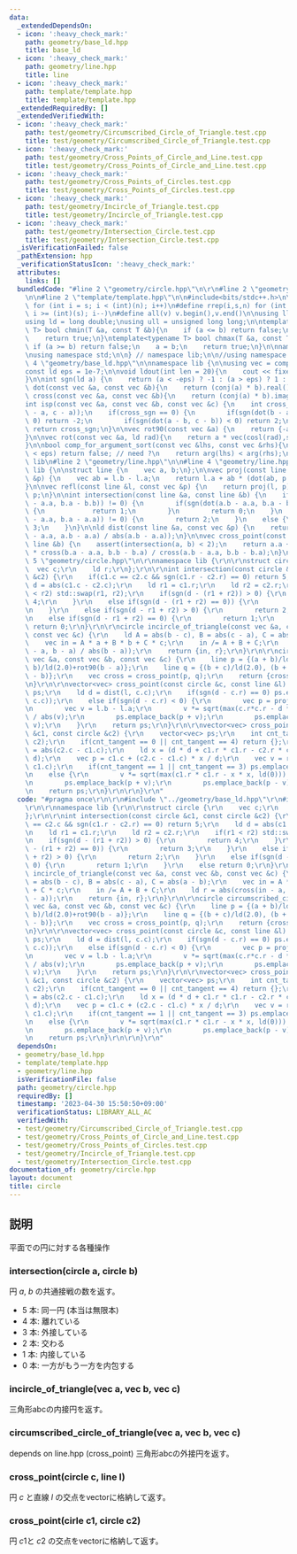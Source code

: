 ```yaml
---
data:
  _extendedDependsOn:
  - icon: ':heavy_check_mark:'
    path: geometry/base_ld.hpp
    title: base_ld
  - icon: ':heavy_check_mark:'
    path: geometry/line.hpp
    title: line
  - icon: ':heavy_check_mark:'
    path: template/template.hpp
    title: template/template.hpp
  _extendedRequiredBy: []
  _extendedVerifiedWith:
  - icon: ':heavy_check_mark:'
    path: test/geometry/Circumscribed_Circle_of_Triangle.test.cpp
    title: test/geometry/Circumscribed_Circle_of_Triangle.test.cpp
  - icon: ':heavy_check_mark:'
    path: test/geometry/Cross_Points_of_Circle_and_Line.test.cpp
    title: test/geometry/Cross_Points_of_Circle_and_Line.test.cpp
  - icon: ':heavy_check_mark:'
    path: test/geometry/Cross_Points_of_Circles.test.cpp
    title: test/geometry/Cross_Points_of_Circles.test.cpp
  - icon: ':heavy_check_mark:'
    path: test/geometry/Incircle_of_Triangle.test.cpp
    title: test/geometry/Incircle_of_Triangle.test.cpp
  - icon: ':heavy_check_mark:'
    path: test/geometry/Intersection_Circle.test.cpp
    title: test/geometry/Intersection_Circle.test.cpp
  _isVerificationFailed: false
  _pathExtension: hpp
  _verificationStatusIcon: ':heavy_check_mark:'
  attributes:
    links: []
  bundledCode: "#line 2 \"geometry/circle.hpp\"\n\r\n#line 2 \"geometry/base_ld.hpp\"\
    \n\n#line 2 \"template/template.hpp\"\n\n#include<bits/stdc++.h>\n\n#define rep(i,s,n)\
    \ for (int i = s; i < (int)(n); i++)\n#define rrep(i,s,n) for (int i = (int)(n)-1;\
    \ i >= (int)(s); i--)\n#define all(v) v.begin(),v.end()\n\nusing ll = long long;\n\
    using ld = long double;\nusing ull = unsigned long long;\n\ntemplate<typename\
    \ T> bool chmin(T &a, const T &b){\n    if (a <= b) return false;\n    a = b;\n\
    \    return true;\n}\ntemplate<typename T> bool chmax(T &a, const T &b){\n   \
    \ if (a >= b) return false;\n    a = b;\n    return true;\n}\n\nnamespace lib{\n\
    \nusing namespace std;\n\n} // namespace lib;\n\n//using namespace lib;\n#line\
    \ 4 \"geometry/base_ld.hpp\"\n\nnamespace lib {\n\nusing vec = complex<ld>;\n\
    const ld eps = 1e-7;\n\nvoid ldout(int len = 20){\n    cout << fixed << setprecision(len);\n\
    }\n\nint sgn(ld a) {\n    return (a < -eps) ? -1 : (a > eps) ? 1 : 0;\n}\n\nld\
    \ dot(const vec &a, const vec &b){\n    return (conj(a) * b).real();\n}\n\nld\
    \ cross(const vec &a, const vec &b){\n    return (conj(a) * b).imag();\n}\n\n\
    int isp(const vec &a, const vec &b, const vec &c) {\n    int cross_sgn = sgn(cross(b\
    \ - a, c - a));\n    if(cross_sgn == 0) {\n        if(sgn(dot(b - a, c - a)) <\
    \ 0) return -2;\n        if(sgn(dot(a - b, c - b)) < 0) return 2;\n    }\n   \
    \ return cross_sgn;\n}\n\nvec rot90(const vec &a) {\n    return {-a.imag(), a.real()};\n\
    }\n\nvec rot(const vec &a, ld rad){\n    return a * vec(cosl(rad),sinl(rad));\n\
    }\n\nbool comp_for_argument_sort(const vec &lhs, const vec &rhs){\n    //if (abs(arg(lhs)-arg(rhs))\
    \ < eps) return false; // need ?\n    return arg(lhs) < arg(rhs);\n}\n\n} // namespace\
    \ lib\n#line 2 \"geometry/line.hpp\"\n\n#line 4 \"geometry/line.hpp\"\n\nnamespace\
    \ lib {\n\nstruct line {\n    vec a, b;\n};\n\nvec proj(const line &l, const vec\
    \ &p) {\n    vec ab = l.b - l.a;\n    return l.a + ab * (dot(ab, p - l.a) / norm(ab));\n\
    }\n\nvec refl(const line &l, const vec &p) {\n    return proj(l, p) * ld(2) -\
    \ p;\n}\n\nint intersection(const line &a, const line &b) {\n    if(sgn(cross(a.b\
    \ - a.a, b.a - b.b)) != 0) {\n        if(sgn(dot(a.b - a.a, b.a - b.b)) == 0)\
    \ {\n            return 1;\n        }\n        return 0;\n    }\n    else if(sgn(cross(a.b\
    \ - a.a, b.a - a.a)) != 0) {\n        return 2;\n    }\n    else {\n        return\
    \ 3;\n    }\n}\n\nld dist(const line &a, const vec &p) {\n    return abs(cross(p\
    \ - a.a, a.b - a.a) / abs(a.b - a.a));\n}\n\nvec cross_point(const line &a, const\
    \ line &b) {\n    assert(intersection(a, b) < 2);\n    return a.a + (a.b - a.a)\
    \ * cross(b.a - a.a, b.b - b.a) / cross(a.b - a.a, b.b - b.a);\n}\n\n}\n#line\
    \ 5 \"geometry/circle.hpp\"\n\r\nnamespace lib {\r\n\r\nstruct circle {\r\n  \
    \  vec c;\r\n    ld r;\r\n};\r\n\r\nint intersection(const circle &c1, const circle\
    \ &c2) {\r\n    if(c1.c == c2.c && sgn(c1.r - c2.r) == 0) return 5;\r\n    ld\
    \ d = abs(c1.c - c2.c);\r\n    ld r1 = c1.r;\r\n    ld r2 = c2.r;\r\n    if(r1\
    \ < r2) std::swap(r1, r2);\r\n    if(sgn(d - (r1 + r2)) > 0) {\r\n        return\
    \ 4;\r\n    }\r\n    else if(sgn(d - (r1 + r2) == 0)) {\r\n        return 3;\r\
    \n    }\r\n    else if(sgn(d - r1 + r2) > 0) {\r\n        return 2;\r\n    }\r\
    \n    else if(sgn(d - r1 + r2) == 0) {\r\n        return 1;\r\n    }\r\n    else\
    \ return 0;\r\n}\r\n\r\ncircle incircle_of_triangle(const vec &a, const vec &b,\
    \ const vec &c) {\r\n    ld A = abs(b - c), B = abs(c - a), C = abs(a - b);\r\n\
    \    vec in = A * a + B * b + C * c;\r\n    in /= A + B + C;\r\n    ld r = abs(cross(in\
    \ - a, b - a) / abs(b - a));\r\n    return {in, r};\r\n}\r\n\r\ncircle circumscribed_circle_of_triangle(const\
    \ vec &a, const vec &b, const vec &c) {\r\n    line p = {(a + b)/ld(2.0), (a +\
    \ b)/ld(2.0)+rot90(b - a)};\r\n    line q = {(b + c)/ld(2.0), (b + c)/ld(2.0)+rot90(c\
    \ - b)};\r\n    vec cross = cross_point(p, q);\r\n    return {cross, abs(a-cross)};\r\
    \n}\r\n\r\nvector<vec> cross_point(const circle &c, const line &l) {\r\n    vector<vec>\
    \ ps;\r\n    ld d = dist(l, c.c);\r\n    if(sgn(d - c.r) == 0) ps.emplace_back(proj(l,\
    \ c.c));\r\n    else if(sgn(d - c.r) < 0) {\r\n        vec p = proj(l, c.c);\r\
    \n        vec v = l.b - l.a;\r\n        v *= sqrt(max(c.r*c.r - d * d,  ld(0)))\
    \ / abs(v);\r\n        ps.emplace_back(p + v);\r\n        ps.emplace_back(p -\
    \ v);\r\n    }\r\n    return ps;\r\n}\r\n\r\nvector<vec> cross_point(const circle\
    \ &c1, const circle &c2) {\r\n    vector<vec> ps;\r\n    int cnt_tangent = intersection(c1,\
    \ c2);\r\n    if(cnt_tangent == 0 || cnt_tangent == 4) return {};\r\n    ld d\
    \ = abs(c2.c - c1.c);\r\n    ld x = (d * d + c1.r * c1.r - c2.r * c2.r) / (2 *\
    \ d);\r\n    vec p = c1.c + (c2.c - c1.c) * x / d;\r\n    vec v = rot90(c2.c -\
    \ c1.c);\r\n    if(cnt_tangent == 1 || cnt_tangent == 3) ps.emplace_back(p);\r\
    \n    else {\r\n        v *= sqrt(max(c1.r * c1.r - x * x, ld(0))) / abs(v);\r\
    \n        ps.emplace_back(p + v);\r\n        ps.emplace_back(p - v);\r\n    }\r\
    \n    return ps;\r\n}\r\n\r\n}\r\n"
  code: "#pragma once\r\n\r\n#include \"../geometry/base_ld.hpp\"\r\n#include \"../geometry/line.hpp\"\
    \r\n\r\nnamespace lib {\r\n\r\nstruct circle {\r\n    vec c;\r\n    ld r;\r\n\
    };\r\n\r\nint intersection(const circle &c1, const circle &c2) {\r\n    if(c1.c\
    \ == c2.c && sgn(c1.r - c2.r) == 0) return 5;\r\n    ld d = abs(c1.c - c2.c);\r\
    \n    ld r1 = c1.r;\r\n    ld r2 = c2.r;\r\n    if(r1 < r2) std::swap(r1, r2);\r\
    \n    if(sgn(d - (r1 + r2)) > 0) {\r\n        return 4;\r\n    }\r\n    else if(sgn(d\
    \ - (r1 + r2) == 0)) {\r\n        return 3;\r\n    }\r\n    else if(sgn(d - r1\
    \ + r2) > 0) {\r\n        return 2;\r\n    }\r\n    else if(sgn(d - r1 + r2) ==\
    \ 0) {\r\n        return 1;\r\n    }\r\n    else return 0;\r\n}\r\n\r\ncircle\
    \ incircle_of_triangle(const vec &a, const vec &b, const vec &c) {\r\n    ld A\
    \ = abs(b - c), B = abs(c - a), C = abs(a - b);\r\n    vec in = A * a + B * b\
    \ + C * c;\r\n    in /= A + B + C;\r\n    ld r = abs(cross(in - a, b - a) / abs(b\
    \ - a));\r\n    return {in, r};\r\n}\r\n\r\ncircle circumscribed_circle_of_triangle(const\
    \ vec &a, const vec &b, const vec &c) {\r\n    line p = {(a + b)/ld(2.0), (a +\
    \ b)/ld(2.0)+rot90(b - a)};\r\n    line q = {(b + c)/ld(2.0), (b + c)/ld(2.0)+rot90(c\
    \ - b)};\r\n    vec cross = cross_point(p, q);\r\n    return {cross, abs(a-cross)};\r\
    \n}\r\n\r\nvector<vec> cross_point(const circle &c, const line &l) {\r\n    vector<vec>\
    \ ps;\r\n    ld d = dist(l, c.c);\r\n    if(sgn(d - c.r) == 0) ps.emplace_back(proj(l,\
    \ c.c));\r\n    else if(sgn(d - c.r) < 0) {\r\n        vec p = proj(l, c.c);\r\
    \n        vec v = l.b - l.a;\r\n        v *= sqrt(max(c.r*c.r - d * d,  ld(0)))\
    \ / abs(v);\r\n        ps.emplace_back(p + v);\r\n        ps.emplace_back(p -\
    \ v);\r\n    }\r\n    return ps;\r\n}\r\n\r\nvector<vec> cross_point(const circle\
    \ &c1, const circle &c2) {\r\n    vector<vec> ps;\r\n    int cnt_tangent = intersection(c1,\
    \ c2);\r\n    if(cnt_tangent == 0 || cnt_tangent == 4) return {};\r\n    ld d\
    \ = abs(c2.c - c1.c);\r\n    ld x = (d * d + c1.r * c1.r - c2.r * c2.r) / (2 *\
    \ d);\r\n    vec p = c1.c + (c2.c - c1.c) * x / d;\r\n    vec v = rot90(c2.c -\
    \ c1.c);\r\n    if(cnt_tangent == 1 || cnt_tangent == 3) ps.emplace_back(p);\r\
    \n    else {\r\n        v *= sqrt(max(c1.r * c1.r - x * x, ld(0))) / abs(v);\r\
    \n        ps.emplace_back(p + v);\r\n        ps.emplace_back(p - v);\r\n    }\r\
    \n    return ps;\r\n}\r\n\r\n}\r\n"
  dependsOn:
  - geometry/base_ld.hpp
  - template/template.hpp
  - geometry/line.hpp
  isVerificationFile: false
  path: geometry/circle.hpp
  requiredBy: []
  timestamp: '2023-04-30 15:50:50+09:00'
  verificationStatus: LIBRARY_ALL_AC
  verifiedWith:
  - test/geometry/Circumscribed_Circle_of_Triangle.test.cpp
  - test/geometry/Cross_Points_of_Circle_and_Line.test.cpp
  - test/geometry/Cross_Points_of_Circles.test.cpp
  - test/geometry/Incircle_of_Triangle.test.cpp
  - test/geometry/Intersection_Circle.test.cpp
documentation_of: geometry/circle.hpp
layout: document
title: circle
---
```


## 説明

平面での円に対する各種操作

### intersection(circle a, circle b)

円 $a$, $b$ の共通接戦の数を返す。

- $5$ 本: 同一円 (本当は無限本) 
- $4$ 本: 離れている
- $3$ 本: 外接している
- $2$ 本: 交わる
- $1$ 本: 内接している
- $0$ 本: 一方がもう一方を内包する

### incircle_of_triangle(vec a, vec b, vec c)

三角形abcの内接円を返す。

### circumscribed_circle_of_triangle(vec a, vec b, vec c)

depends on line.hpp (cross_point)
三角形abcの外接円を返す。

### cross_point(circle c, line l)

円 $c$ と直線 $l$ の交点をvectorに格納して返す。

### cross_point(cirle c1, circle c2)

円 $c1$と $c2$ の交点をvectorに格納して返す。
